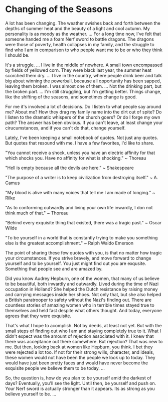 Changing of the Seasons
====
A lot has been changing. The weather swishes back and forth between the depths of summer heat and the beauty of a light and cool autumn. My personality is as moody as the weather. … For a long time now, I've felt that someone handed me a foam Nerf sword to battle dragons. The dragons were those of poverty, health collapses in my family, and the struggle to find who I am in comparison to who people want me to be or who they think I should be.

 It's a struggle. … I live in the middle of nowhere. A small town encompassed by fields of yellowed corn. They were black last year, the summer heat scorched them dry. … I live in the country, where people drink beer and talk big about winning the powerball, because all opportunity has been sapped, leaving them broken. I was almost one of them. … Not the drinking part, but the broken part. … I'm still struggling, but I'm getting better. Things change, like the shifting of the seasons, and sometimes change is good. 
 
 For me it's involved a lot of decisions. Do I listen to what people say around me? About me? How they drag my family name into the dirt out of spite? Do I listen to the dramatic whispers of the church goers? Or do I forge my own path? The answer has been obvious. If you can't leave, at least change your cirucumstances, and if you can't do that, change yourself. 
 
 Lately, I've been keeping a small notebook of quotes. Not just any quotes. But quotes that resound with me. I have a few favorites, I'd like to share.
 
 "You cannot receive a shock, unless you have an electric affinity for that which shocks you. Have no affinity for what is shocking." ~ Thoreau
 
 "Hell is empty because all the devils are here." ~ Shakespeare
 
 "The purpose of a writer is to keep civilization from destroying itself." ~ A. Camus
 
 "My blood is alive with many voices that tell me I am made of longing." ~ Rilke
 
 "As to conforming outwardly and living your own life inwardly, I don not think much of that." ~ Thoreau
 
 "Behind every exquisite thing that existed, there was a tragic past." ~ Oscar Wilde
 
 "To be yourself in a world that is constantly trying to make you something else is the greatest accomplishment." ~ Ralph Waldo Emerson
 
 The point of sharing these few quotes with you, is that no matter how tragic your circumstances. If you strive bravely, and move forward to change yourself and to be yourself. You just might find out you are exqusite. Something that people see and are amazed by. 
 
 Did you know Audrey Hepburn, one of the women, that many of us believe to be beautiful, both inwardly and outwardly. Lived during the time of Nazi occupation in Holland? She helped the Dutch resistance by raising money and carrying messages inside her shoes. Not only that, but she also helped a British paratrooper to safety without the Nazi's finding out. There are countless stories of amazing women who in terrible times stayed true to themselves and held fast despite what others thought. And today, everyone agrees that they were exquisite.
 
 That's what I hope to acomplish. Not by deeds, at least not yet. But with the small steps of finding out who I am and staying completely true to it. What I didn't expect was the amount of rejection associated with it. I knew that there was acceptance out there somewhere. But rejection? That was new to me. But then, looking back at women like Hepburn, you think. I bet they were rejected a lot too. If not for their strong wills, character, and ideals, these women would not have been the people we look up to today. They would have just been pretty faces and would have never become the exquisite people we believe them to be today. … 
 
 So, the question is, how do you plan to be yourself amid the darkest of days? Eventually, you'll see the light. Until then, be yourself and push on. Your Nerf sword is actually stronger than it appears. Its as strong as you believe yourself to be. ...